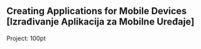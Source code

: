 ## Creating Applications for Mobile Devices \[Izrađivanje Aplikacija za Mobilne Uređaje\]
Project: 100pt
